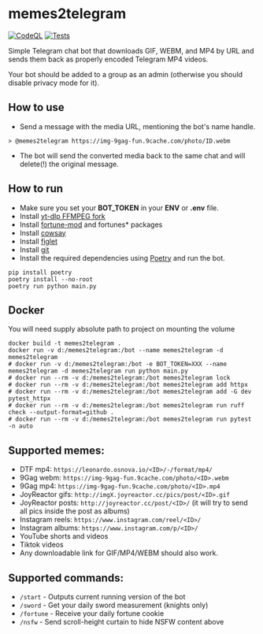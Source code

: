 # memes2telegram
[![CodeQL](https://github.com/ChaikaBogdan/memes2telegram/actions/workflows/github-code-scanning/codeql/badge.svg)](https://github.com/ChaikaBogdan/memes2telegram/actions/workflows/github-code-scanning/codeql) [![Tests](https://github.com/ChaikaBogdan/memes2telegram/actions/workflows/tests.yml/badge.svg)](https://github.com/ChaikaBogdan/memes2telegram/actions/workflows/tests.yml)

Simple Telegram chat bot that downloads GIF, WEBM, and MP4 by URL and sends them back as properly encoded Telegram MP4 videos.

Your bot should be added to a group as an admin (otherwise you should disable privacy mode for it).

## How to use

- Send a message with the media URL, mentioning the bot's name handle.

```
> @memes2telegram https://img-9gag-fun.9cache.com/photo/ID.webm
```

- The bot will send the converted media back to the same chat and will delete(!) the original message.

## How to run

- Make sure you set your **BOT_TOKEN** in your **ENV** or **.env** file.
- Install [yt-dlp FFMPEG fork](https://github.com/yt-dlp/FFmpeg-Builds)
- Install [fortune-mod](https://github.com/shlomif/fortune-mod) and fortunes* packages
- Install [cowsay](https://itsfoss.com/cowsay/)
- Install [figlet](http://www.figlet.org/)
- Install [git](https://git-scm.com/)
- Install the required dependencies using [Poetry](https://python-poetry.org/docs/) and run the bot.

```
pip install poetry
poetry install --no-root
poetry run python main.py
```

## Docker

You will need supply absolute path to project on mounting the volume

```
docker build -t memes2telegram .
docker run -v d:/memes2telegram:/bot --name memes2telegram -d memes2telegram
# docker run -v d:/memes2telegram:/bot -e BOT_TOKEN=XXX --name memes2telegram -d memes2telegram run python main.py
# docker run --rm -v d:/memes2telegram:/bot memes2telegram lock
# docker run --rm -v d:/memes2telegram:/bot memes2telegram add httpx
# docker run --rm -v d:/memes2telegram:/bot memes2telegram add -G dev pytest_httpx
# docker run --rm -v d:/memes2telegram:/bot memes2telegram run ruff check --output-format=github .
# docker run --rm -v d:/memes2telegram:/bot memes2telegram run pytest -n auto
```

## Supported memes:

- DTF mp4: `https://leonardo.osnova.io/<ID>/-/format/mp4/`
- 9Gag webm: `https://img-9gag-fun.9cache.com/photo/<ID>.webm`
- 9Gag mp4: `https://img-9gag-fun.9cache.com/photo/<ID>.mp4`
- JoyReactor gifs: `http://imgX.joyreactor.cc/pics/post/<ID>.gif`
- JoyReactor posts: `http://joyreactor.cc/post/<ID>/` (it will try to send all pics inside the post as albums)
- Instagram reels: `https://www.instagram.com/reel/<ID>/`
- Instagram albums: `https://www.instagram.com/p/<ID>/`
- YouTube shorts and videos
- Tiktok videos
- Any downloadable link for GIF/MP4/WEBM should also work.

## Supported commands:
- `/start` - Outputs current running version of the bot
- `/sword` - Get your daily sword measurement (knights only)
- `/fortune` - Receive your daily fortune cookie
- `/nsfw` - Send scroll-height curtain to hide NSFW content above
